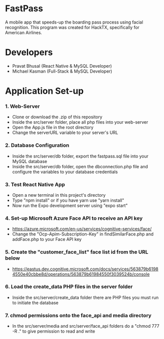 # FastPass
A mobile app that speeds-up the boarding pass process using facial recognition.
This program was created for HackTX, specifically for American Airlines.

# Developers
- Pravat Bhusal (React Native & MySQL Developer)
- Michael Kasman (Full-Stack & MySQL Developer)

# Application Set-up
### 1. Web-Server
- Clone or download the .zip of this repository
- Inside the src/server folder, place all php files into your web-server
- Open the App.js file in the root directory
- Change the serverURL variable to your server's URL

### 2. Database Configuration
- Inside the src/server/db folder, export the fastpass.sql file into your MySQL database
- Inside the src/server/db folder, open the dbconnection.php file and configure the variables to your database credentials

### 3. Test React Native App
- Open a new terminal in this project's directory
- Type "npm install" or if you have yarn use "yarn install"
- Now run the Expo development server using "expo start"

### 4. Set-up Microsoft Azure Face API to receive an API key
- https://azure.microsoft.com/en-us/services/cognitive-services/face/
- Change the "Ocp-Apim-Subscription-Key" in findSimilarFace.php and addFace.php to your Face API key

### 5. Create the "customer_face_list" face list id from the URL below
- https://eastus.dev.cognitive.microsoft.com/docs/services/563879b61984550e40cbbe8d/operations/563879b61984550f3039524b/console

### 6. Load the create_data PHP files in the server folder
- Inside the src/server/create_data folder there are PHP files you must run to initiate the database

### 7. chmod permissions onto the face_api and media directory
- In the src/server/media and src/server/face_api folders do a "chmod 777 -R ." to give
permission to read and write
